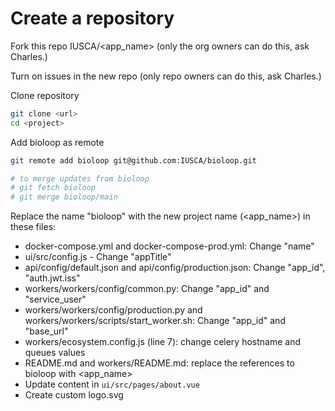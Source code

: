 # Create a repository

Fork this repo IUSCA/<app_name> (only the org owners can do this, ask Charles.)

Turn on issues in the new repo (only repo owners can do this, ask Charles.)

Clone repository
```bash
git clone <url>
cd <project>
```

Add bioloop as remote
```bash
git remote add bioloop git@github.com:IUSCA/bioloop.git

# to merge updates from bioloop
# git fetch bioloop
# git merge bioloop/main
```

Replace the name "bioloop" with the new project name (<app_name>) in these files:
- docker-compose.yml and docker-compose-prod.yml: Change "name"
- ui/src/config.js - Change "appTitle"
- api/config/default.json and api/config/production.json: Change "app_id", "auth.jwt.iss"
- workers/workers/config/common.py: Change "app_id" and "service_user"
- workers/workers/config/production.py and workers/workers/scripts/start_worker.sh: Change "app_id" and "base_url"
- workers/ecosystem.config.js (line 7): change celery hostname and queues values
- README.md and workers/README.md: replace the references to bioloop with <app_name>
- Update content in `ui/src/pages/about.vue` 
- Create custom logo.svg

